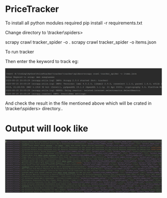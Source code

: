 # PriceTracker

To install all python modules required
pip install -r requirements.txt

Change directory to \tracker\spiders>

scrapy crawl tracker_spider -o <filename>.<format>
scrapy crawl tracker_spider -o items.json

To run tracker


Then enter the keyword to track
eg:
<div style:"margin:10em">
<img src="images/tracker_cmd.PNG" alt="image">
</div>



And check the result in the file mentioned above which will be crated in \tracker\spiders> directory..

# Output will look like 
<div style:"margin:10em">
<img src="images/output.PNG" alt="image">
</div>

